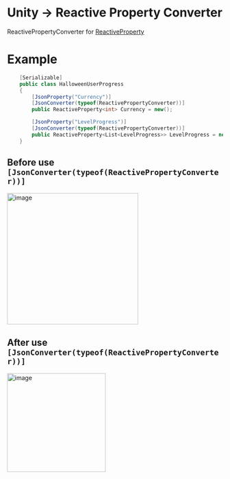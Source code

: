 # Unity -> Reactive Property Converter
ReactivePropertyConverter for [ReactiveProperty](https://github.com/RimuruDev/Unity-ReactiveProperty-Helper)

# Example

```cs
    [Serializable]
    public class HalloweenUserProgress
    {
        [JsonProperty("Currency")] 
        [JsonConverter(typeof(ReactivePropertyConverter))]
        public ReactiveProperty<int> Currency = new();

        [JsonProperty("LevelProgress")] 
        [JsonConverter(typeof(ReactivePropertyConverter))]
        public ReactiveProperty<List<LevelProgress>> LevelProgress = new();
    }
```

## Before use `[JsonConverter(typeof(ReactivePropertyConverter))]`

<img width="306" alt="image" src="https://github.com/user-attachments/assets/08a23669-4f23-412f-b5f1-4b2235c91314">

## After use `[JsonConverter(typeof(ReactivePropertyConverter))]`

<img width="230" alt="image" src="https://github.com/user-attachments/assets/321edaee-8b5a-4012-b9e0-cec0ff098ab0">
